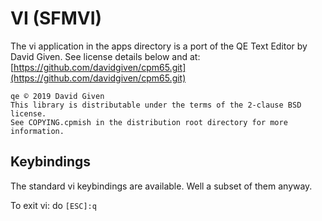 # VI (SFMVI)

The vi application in the apps directory is a port of the QE Text Editor by
David Given.  See license details below and at:
[https://github.com/davidgiven/cpm65.git](https://github.com/davidgiven/cpm65.git)

```text
qe © 2019 David Given
This library is distributable under the terms of the 2-clause BSD license.
See COPYING.cpmish in the distribution root directory for more information.
```

## Keybindings

The standard vi keybindings are available.  Well a subset of them anyway.

To exit vi: do `[ESC]:q`
